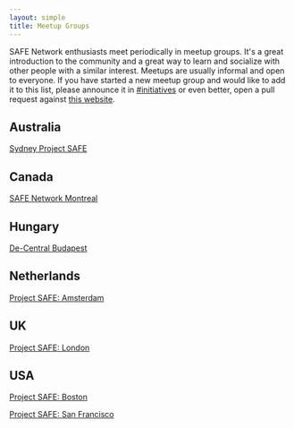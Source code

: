 ```yaml
---
layout: simple
title: Meetup Groups
---
```


SAFE Network enthusiasts meet periodically in meetup
groups. It's a great introduction to the community and a great way to
learn and socialize with other people with a similar interest. Meetups are usually informal and open to
everyone. If you have started a new meetup group and would like to add it to
this list, please announce it in [#initiatives](https://forum.safenetwork.io/c/community/initiatives) or
even better, open a pull request against
[this website](https://github.com/safenetwork/safenetwork.org/blob/master/meetup-groups.md).

## Australia

[Sydney Project SAFE](http://www.meetup.com/Sydney-Project-SAFE/)

## Canada

[SAFE Network Montreal](https://montreal.safenetwork.org/)

## Hungary

[De-Central Budapest](http://www.meetup.com/De-Central-Budapest/)

## Netherlands

[Project SAFE: Amsterdam](http://www.meetup.com/maidsafe/)

## UK

[Project SAFE: London](http://www.meetup.com/Project-SAFE-London/)

## USA

[Project SAFE: Boston](http://www.meetup.com/Project-SAFE-Boston/)

[Project SAFE: San Francisco](http://www.meetup.com/Project-SAFE-San-Francisco/)
